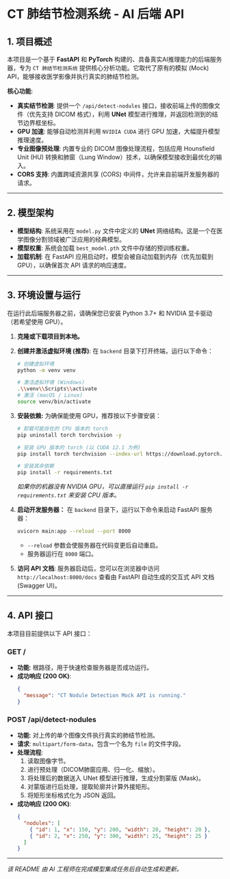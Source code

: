 # **CT 肺结节检测系统 - AI 后端 API**

## **1. 项目概述**

本项目是一个基于 **FastAPI** 和 **PyTorch** 构建的、具备真实AI推理能力的后端服务器，专为 `CT 肺结节检测系统` 提供核心分析功能。它取代了原有的模拟 (Mock) API，能够接收医学影像并执行真实的肺结节检测。

**核心功能**:
-   **真实结节检测**: 提供一个 `/api/detect-nodules` 接口，接收前端上传的图像文件（优先支持 DICOM 格式），利用 **UNet** 模型进行推理，并返回检测到的结节边界框坐标。
-   **GPU 加速**: 能够自动检测并利用 `NVIDIA CUDA` 进行 GPU 加速，大幅提升模型推理速度。
-   **专业图像预处理**: 内置专业的 DICOM 图像处理流程，包括应用 Hounsfield Unit (HU) 转换和肺窗（Lung Window）技术，以确保模型接收到最优化的输入。
-   **CORS 支持**: 内置跨域资源共享 (CORS) 中间件，允许来自前端开发服务器的请求。

---

## **2. 模型架构**

-   **模型结构**: 系统采用在 `model.py` 文件中定义的 **UNet** 网络结构。这是一个在医学图像分割领域被广泛应用的经典模型。
-   **模型权重**: 系统会加载 `best_model.pth` 文件中存储的预训练权重。
-   **加载机制**: 在 FastAPI 应用启动时，模型会被自动加载到内存（优先加载到 GPU），以确保首次 API 请求的响应速度。

---

## **3. 环境设置与运行**

在运行此后端服务器之前，请确保您已安装 Python 3.7+ 和 NVIDIA 显卡驱动（若希望使用 GPU）。

1.  **克隆或下载项目到本地。**

2.  **创建并激活虚拟环境 (推荐)**:
    在 `backend` 目录下打开终端，运行以下命令：
    ```bash
    # 创建虚拟环境
    python -m venv venv

    # 激活虚拟环境 (Windows)
    .\\venv\\Scripts\\activate
    # 激活 (macOS / Linux)
    source venv/bin/activate
    ```

3.  **安装依赖:**
    为确保能使用 GPU，推荐按以下步骤安装：
    ```bash
    # 卸载可能存在的 CPU 版本的 torch
    pip uninstall torch torchvision -y

    # 安装 GPU 版本的 torch (以 CUDA 12.1 为例)
    pip install torch torchvision --index-url https://download.pytorch.org/whl/cu121

    # 安装其余依赖
    pip install -r requirements.txt
    ```
    *如果你的机器没有 NVIDIA GPU，可以直接运行 `pip install -r requirements.txt` 来安装 CPU 版本。*

4.  **启动开发服务器：**
    在 `backend` 目录下，运行以下命令来启动 FastAPI 服务器：
    ```bash
    uvicorn main:app --reload --port 8000
    ```
    -   `--reload` 参数会使服务器在代码变更后自动重启。
    -   服务器运行在 `8000` 端口。

5.  **访问 API 文档**:
    服务器启动后，您可以在浏览器中访问 `http://localhost:8000/docs` 查看由 FastAPI 自动生成的交互式 API 文档 (Swagger UI)。

---

## **4. API 接口**

本项目目前提供以下 API 接口：

### **GET /**
-   **功能**: 根路径，用于快速检查服务器是否成功运行。
-   **成功响应 (200 OK)**:
    ```json
    {
      "message": "CT Nodule Detection Mock API is running."
    }
    ```

### **POST /api/detect-nodules**
-   **功能**: 对上传的单个图像文件执行真实的肺结节检测。
-   **请求**: `multipart/form-data`，包含一个名为 `file` 的文件字段。
-   **处理流程**:
    1.  读取图像字节。
    2.  进行预处理（DICOM肺窗应用、归一化、缩放）。
    3.  将处理后的数据送入 UNet 模型进行推理，生成分割蒙版 (Mask)。
    4.  对蒙版进行后处理，提取轮廓并计算外接矩形。
    5.  将矩形坐标格式化为 JSON 返回。
-   **成功响应 (200 OK)**:
    ```json
    {
      "nodules": [
        { "id": 1, "x": 150, "y": 200, "width": 20, "height": 20 },
        { "id": 2, "x": 250, "y": 300, "width": 25, "height": 25 }
      ]
    }
    ```

---
*该 README 由 AI 工程师在完成模型集成任务后自动生成和更新。*

